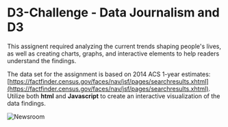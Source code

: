 # D3-Challenge - Data Journalism and D3
This assignent required analyzing the current trends shaping people's lives, as well as creating charts, graphs, and interactive elements to help readers understand the findings.

The data set for the assignment is based on 2014 ACS 1-year estimates: [https://factfinder.census.gov/faces/nav/jsf/pages/searchresults.xhtml](https://factfinder.census.gov/faces/nav/jsf/pages/searchresults.xhtml). Utilize both **html** and **Javascript** to create an interactive visualization of the data findings.

![Newsroom](https://media.giphy.com/media/v2xIous7mnEYg/giphy.gif)